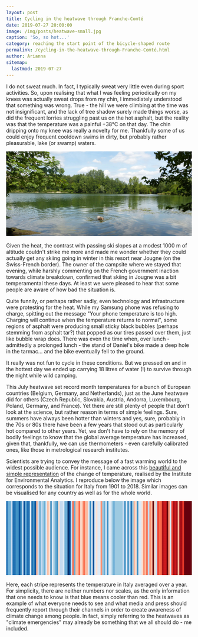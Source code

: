 ```yaml
---
layout: post
title: Cycling in the heatwave through Franche-Comté
date: 2019-07-27 20:00:00
image: /img/posts/heatwave-small.jpg
caption: 'So, so hot...' 
category: reaching the start point of the bicycle-shaped route
permalink: /cycling-in-the-heatwave-through-Franche-Comté.html
author: Arianna
sitemap:
  lastmod: 2019-07-27
---
```


I do not sweat much. In fact, I typically sweat very little even during sport activities. So, upon realising that what I was feeling periodically on my knees was actually sweat drops from my chin, I immediately understood that something was wrong. True - the hill we were climbing at the time was not insignificant, and the lack of tree shadow surely made things worse, as did the frequent lorries struggling past us on the hot asphalt, but the reality was that the temperature was a painful +38°C on that day. The chin dripping onto my knee was really a novelty for me. Thankfully some of us could enjoy frequent cooldown swims in dirty, but probably rather pleasurable, lake (or swamp) waters. 

<img class="img-responsive" src=" /img/posts/zola-swamp-small.jpg" alt="Zola swimming in lake">

Given the heat, the contrast with passing ski slopes at a modest 1000 m of altitude couldn't strike me more and made me wonder whether they could actually get any skiing going in winter in this resort near Jougne (on the Swiss-French border). The owner of the campsite where we stayed that evening, while harshly commenting on the French government inaction towards climate breakdown, confirmed that skiing in Jougne was a bit temperamental these days. At least we were pleased to hear that some people are aware of how bad the situation is.

Quite funnily, or perhaps rather sadly, even technology and infrastructure were protesting for the heat. While my Samsung phone was refusing to charge, spitting out the message "Your phone temperature is too high. Charging will continue when the temperature returns to normal", some regions of asphalt were producing small sticky black bubbles (perhaps stemming from asphalt tar?) that popped as our tires passed over them, just like bubble wrap does. There was even the time when, over lunch - admittedly a prolonged lunch - the stand of Daniel's bike made a deep hole in the tarmac... and the bike eventually fell to the ground.

It really was not fun to cycle in these conditions. But we pressed on and in the hottest day we ended up carrying 18 litres of water (!) to survive through the night while wild camping.

This July heatwave set record month temperatures for a bunch of European countries (Belgium, Germany, and Netherlands), just as the June heatwave did for others (Czech Republic, Slovakia, Austria, Andorra, Luxembourg, Poland, Germany, and France). Yet there are still plenty of people that don't look at the science, but rather reason in terms of simple feelings. Sure, summers have always been hotter than winters and yes, sure, probably in the 70s or 80s there have been a few years that stood out as particularly hot compared to other years. Yet, we don't have to rely on the memory of bodily feelings to know that the global average temperature has increased, given that, thankfully, we can use thermometers - even carefully calibrated ones, like those in metrological research institutes. 

Scientists are trying to convey the message of a fast warming world to the widest possible audience. For instance, I came across this <a class="special" href="https://showyourstripes.info">beautiful and simple representation</a> of the change of temperature, realised by the Institute for Environmental Analytics. I reproduce below the image which corresponds to the situation for Italy from 1901 to 2018. Similar images can be visualised for any country as well as for the whole world.

<img class="img-responsive" src=" /img/posts/stripes-small.jpg" alt="temperature stripes for Italy">   

Here, each stripe represents the temperature in Italy averaged over a year. For simplicity, there are neither numbers nor scales, as the only information that one needs to know is that blue means cooler than red. This is an example of what everyone needs to see and what media and press should frequently report through their channels in order to create awareness of climate change among people. In fact, simply referring to the heatwaves as "climate emergencies" may already be something that we all should do - me included.      

 





